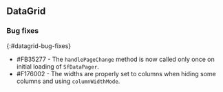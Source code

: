## DataGrid

### Bug fixes
{:#datagrid-bug-fixes}

* \#FB35277 - The `handlePageChange` method is now called only once on initial loading of `SfDataPager`.
* \#F176002 - The widths are properly set to columns when hiding some columns and using `columnWidthMode`.

